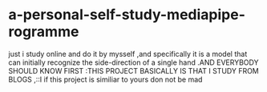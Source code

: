 # a-personal-self-study-mediapipe-rogramme
just i study online and  do it by mysself ,and specifically it is a model that can initially  recognize the side-direction of a single hand .AND EVERYBODY SHOULD KNOW FIRST :THIS PROJECT BASICALLY IS THAT I STUDY FROM BLOGS ,::I   if  this project is similiar to yours don not be mad 
